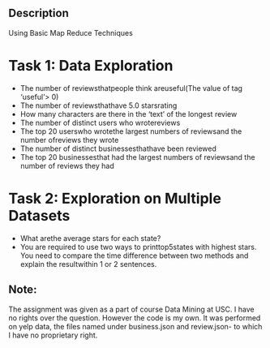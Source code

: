 ## Description

Using Basic Map Reduce Techniques

# Task 1: Data Exploration

- The number of reviewsthatpeople think areuseful(The value of tag ‘useful’> 0)
- The number of reviewsthathave 5.0 starsrating
- How many characters are there in the ‘text’ of the longest review
- The number of distinct users who wrotereviews
- The top 20 userswho wrotethe largest numbers of reviewsand the number ofreviews they wrote
- The number of distinct businessesthathave been reviewed
- The top 20 businessesthat had the largest numbers of reviewsand the number of reviews they had

# Task 2: Exploration on Multiple Datasets

- What arethe average stars for each state?
- You are required to use two ways to printtop5states with highest stars. You need to compare the time difference between two methods and explain the resultwithin 1 or 2 sentences.

## Note:

The assignment was given as a part of course Data Mining at USC. I have no rights over the question. However the code is my own. It was performed on yelp data, the files named under business.json and review.json- to which I have no proprietary right.
